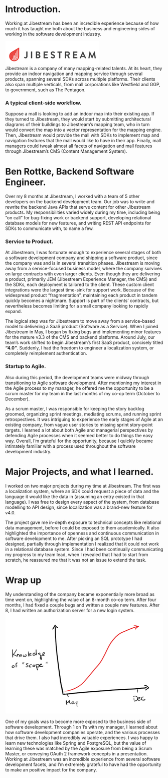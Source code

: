 # Introduction.
Working at Jibestream has been an incredible experience because of how much it has taught me both about the business and engineering sides of working in the software development industry.

![Jibestream Logo][js-logo]  
Jibestream is a company of many mapping-related talents. At its heart, they provide an indoor navigation and mapping service through several products, spanning several SDKs across multiple platforms. Their clients also span multiple verticals, from mall corporations like Westfield and GGP, to government, such as The Pentagon.

### A typical client-side workflow.
Suppose a mall is looking to add an indoor map into their existing app. If they turned to Jibestream, they would start by submitting architectural diagrams of their buildings to Jibestream’s mapping team, who in turn would convert the map into a vector representation for the mapping engine. Then, Jibestream would provide the mall with SDKs to implement map and navigation features that the mall would like to have in their app. Finally, mall managers could tweak almost all facets of navigation and mall features through Jibestream’s CMS (Content Management System).

# Ben Rottke, Backend Software Engineer.
Over my 8 months at Jibestream, I worked with a team of 5 other developers on the backend development team. Our job was to write and rewrite the backend Java APIs that serve content for other Jibestream products. My responsibilities varied widely during my time, including being “on call” for bug-fixing work or backend support, developing relational database models for new features, and writing REST API endpoints for SDKs to communicate with, to name a few.

### Service to Product.
At Jibestream, I was fortunate enough to experience several stages of both a software development company and shipping a software product, since the company was and is in several transition phases. Jibestream is moving away from a service-focused business model, where the company survives on large contracts with even larger clients. Even though they are delivering a product, primarily JEM (Jibestream Experience Manager, the CMS) and the SDKs, each deployment is tailored to the client. These custom client integrations were the largest time-sink for support work. Because of the widespread product “fragmentation”, maintaining each product in tandem quickly becomes a nightmare. Support is part of the clients’ contracts, but nevertheless becomes limiting for a small company looking to rapidly expand.

The logical step was for Jibestream to move away from a service-based model to delivering a SaaS product (Software as a Service). When I joined Jibestream in May, I began by fixing bugs and implementing minor features for the mature v3.3 of the CMS and backend platforms. Around July, our team’s work shifted to begin Jibestream’s first SaaS product, concisely titled **“4.0”**. Suddenly, I had the freedom to engineer a localization system, or completely reimplement authentication.

### Startup to Agile.
Also during this period, the development teams were midway through transitioning to Agile software development. After mentioning my interest in the Agile process to my manager, he offered me the opportunity to be a scrum master for my team in the last months of my co-op term (October to December).

As a scrum master, I was responsible for keeping the story backlog groomed, organizing sprint meetings, mediating scrums, and running sprint retrospectives. It was intriguing to experience the early stages of Agile at an existing company, from vague user stories to missing sprint story-point targets. I learned a lot about both Agile and managerial perspectives by defending Agile processes when it seemed better to do things the easy way. Overall, I’m grateful for the opportunity, because I quickly became intimately familiar with a process used throughout the software development industry.

# Major Projects, and what I learned.
I worked on two major projects during my time at Jibestream. The first was a localization system, where an SDK could request a piece of data and the language it would like the data in (assuming an entry existed in that language). I was free to design every aspect of the system, from database modelling to API design, since localization was a brand-new feature for v4.0.

The project gave me in-depth exposure to technical concepts like relational data management, before I could be exposed to them academically. It also highlighted the importance of openness and continuous communication in software development to me. After picking an SQL prototype I had designed, partially through implementation I realized that it could not work in a relational database system. Since I had been continually communicating my progress to my team lead, when I revealed that I had to start from scratch, he reassured me that it was not an issue to extend the task.

# Wrap up
My understanding of the company became exponentially more broad as time went on, highlighting the value of an 8-month co-op term. After four months, I had fixed a couple bugs and written a couple new features. After 8, I had written an authorization server for a new login system.
![Knowledge over time][scope-graph]

One of my goals was to become more exposed to the business side of software development. Through 1 on 1’s with my manager, I learned about how software development companies operate, and the various processes that drive them. I also had incredibly valuable experiences. I was happy to learn new technologies like Spring and PostgreSQL, but the value of learning these was matched by the Agile exposure from being a Scrum Master, or conveying OAuth 2 framework concepts in a presentation. Working at Jibestream was an incredible experience from several software development facets, and I’m extremely grateful to have had the opportunity to make an positive impact for the company.


[js-logo]: js-logo-2.png "Jibestream Logo"
[scope-graph]: knowledge.png "Knowledge over time"
